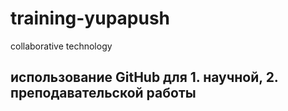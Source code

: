 # training-yupapush
collaborative technology
## использование GitHub для 1. научной, 2. преподавательской работы 
